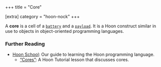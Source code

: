 +++
title = "Core"

[extra]
category = "hoon-nock"
+++

A **core** is a cell of a [`battery`](/reference/glossary/battery) and a
[`payload`](/reference/glossary/payload). It is a Hoon construct similar
in use to objects in object-oriented programming languages.

### Further Reading

- [Hoon School](/guides/core/hoon-school/): Our guide to learning the Hoon programming language.
  - [“Cores”](/guides/core/hoon-school/F-cores#cores): A Hoon Tutorial lesson that discusses cores.
